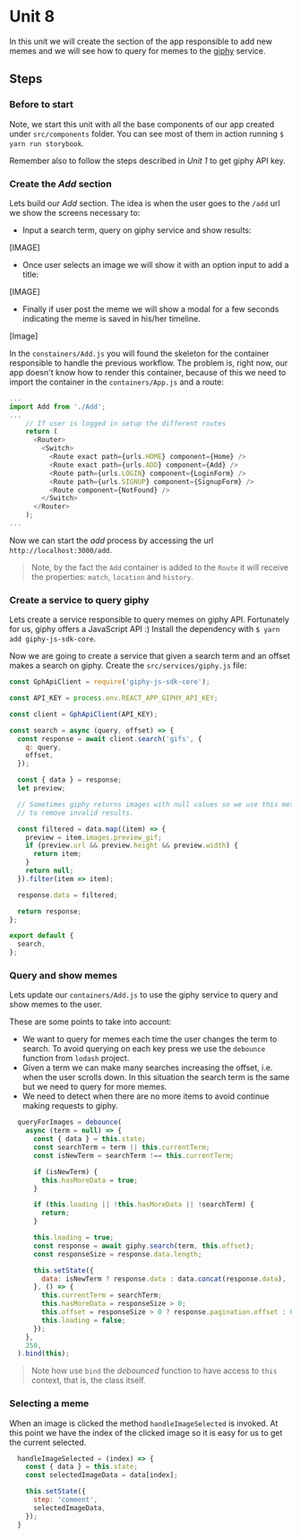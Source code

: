 # Unit 8

In this unit we will create the section of the app responsible to add new memes and we will see how to query for memes to the [giphy](https://giphy.com/) service.

## Steps

### Before to start

Note, we start this unit with all the base components of our app created under `src/components` folder. You can see most of them in action running `$ yarn run storybook`.

Remember also to follow the steps described in *Unit 1* to get giphy API key.

### Create the *Add* section

Lets build our *Add* section. The idea is when the user goes to the `/add` url we show the screens necessary to:

- Input a search term, query on giphy service and show results:

[IMAGE]

- Once user selects an image we will show it with an option input to add a title:

[IMAGE]

- Finally if user post the meme we will show a modal for a few seconds indicating the meme is saved in his/her timeline.

[Image]

In the `constainers/Add.js` you will found the skeleton for the container responsible to handle the previous workflow. The problem is, right now, our app doesn't know how to render this container, because of this we need to import the container in the `containers/App.js` and a route:

```javascript
...
import Add from './Add';
...
    // If user is logged in setup the different routes
    return (
      <Router>
        <Switch>
          <Route exact path={urls.HOME} component={Home} />
          <Route exact path={urls.ADD} component={Add} />
          <Route path={urls.LOGIN} component={LoginForm} />
          <Route path={urls.SIGNUP} component={SignupForm} />
          <Route component={NotFound} />
        </Switch>
      </Router>
    );
...
```

Now we can start the *add* process by accessing the url `http://localhost:3000/add`.

> Note, by the fact the `Add` container is added to the `Route` it will receive the properties: `match`, `location` and `history`.

### Create a service to query giphy

Lets create a service responsible to query memes on giphy API. Fortunately for us, giphy offers a JavaScript API :) Install the dependency with `$ yarn add giphy-js-sdk-core`.

Now we are going to create a service that given a search term and an offset makes a search on giphy. Create the `src/services/giphy.js` file:

```javascript
const GphApiClient = require('giphy-js-sdk-core');

const API_KEY = process.env.REACT_APP_GIPHY_API_KEY;

const client = GphApiClient(API_KEY);

const search = async (query, offset) => {
  const response = await client.search('gifs', {
    q: query,
    offset,
  });

  const { data } = response;
  let preview;

  // Sometimes giphy returns images with null values so we use this method
  // to remove invalid results.

  const filtered = data.map((item) => {
    preview = item.images.preview_gif;
    if (preview.url && preview.height && preview.width) {
      return item;
    }
    return null;
  }).filter(item => item);

  response.data = filtered;

  return response;
};

export default {
  search,
};
```

### Query and show memes

Lets update our `containers/Add.js` to use the giphy service to query and show memes to the user.

These are some points to take into account:

- We want to query for memes each time the user changes the term to search. To avoid querying on each key press we use the `debounce` function from `lodash` project.
- Given a term we can make many searches increasing the offset, i.e. when the user scrolls down. In this situation the search term is the same but we need to query for more memes.
- We need to detect when there are no more items to avoid continue making requests to giphy.

```javascript
  queryForImages = debounce(
    async (term = null) => {
      const { data } = this.state;
      const searchTerm = term || this.currentTerm;
      const isNewTerm = searchTerm !== this.currentTerm;

      if (isNewTerm) {
        this.hasMoreData = true;
      }

      if (this.loading || !this.hasMoreData || !searchTerm) {
        return;
      }

      this.loading = true;
      const response = await giphy.search(term, this.offset);
      const responseSize = response.data.length;

      this.setState({
        data: isNewTerm ? response.data : data.concat(response.data),
      }, () => {
        this.currentTerm = searchTerm;
        this.hasMoreData = responseSize > 0;
        this.offset = responseSize > 0 ? response.pagination.offset : 0;
        this.loading = false;
      });
    },
    250,
  ).bind(this);
```

> Note how use `bind` the *debounced* function to have access to `this` context, that is, the class itself.

### Selecting a meme

When an image is clicked the method `handleImageSelected` is invoked. At this point we have the index of the clicked image so it is easy for us to get the current selected.

```javascript
  handleImageSelected = (index) => {
    const { data } = this.state;
    const selectedImageData = data[index];

    this.setState({
      step: 'comment',
      selectedImageData,
    });
  }
```
